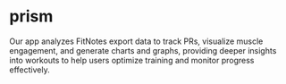 # prism
Our app analyzes FitNotes export data to track PRs, visualize muscle engagement, and generate charts and graphs, providing deeper insights into workouts to help users optimize training and monitor progress effectively.
